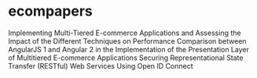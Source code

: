 # ecompapers
Implementing Multi-Tiered E-commerce Applications and Assessing the Impact of the Different Techniques on Performance
Comparison between AngularJS 1 and Angular 2 in the Implementation of the Presentation Layer of Multitiered E-commerce Applications
Securing Representational State Transfer (RESTful) Web Services Using Open ID Connect
